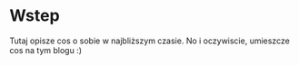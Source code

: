 Wstep
=====

Tutaj opisze cos o sobie w najbliższym czasie.
No i oczywiscie, umieszcze cos na tym blogu :)
